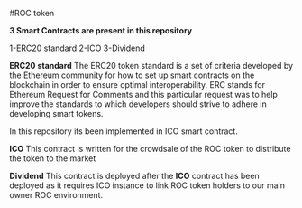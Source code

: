 #ROC token

**3 Smart Contracts are present in this repository**

1-ERC20 standard
2-ICO
3-Dividend

**ERC20 standard**
The ERC20 token standard is a set of criteria developed by the Ethereum community for how to set up smart contracts on the blockchain in order to ensure optimal interoperability. ERC stands for Ethereum Request for Comments and this particular request was to help improve the standards to which developers should strive to adhere in developing smart tokens.

In this repository its been implemented in ICO smart contract.

**ICO**
This contract is written for the crowdsale of the ROC token to distribute the token to the market

**Dividend**
This contract is deployed after the **ICO** contract has been deployed as it requires ICO instance to link ROC token holders to our main owner ROC environment.

